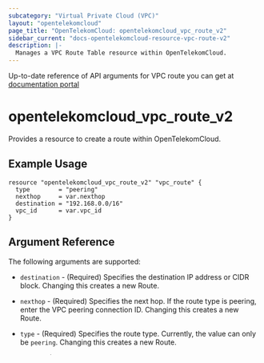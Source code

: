 ```yaml
---
subcategory: "Virtual Private Cloud (VPC)"
layout: "opentelekomcloud"
page_title: "OpenTelekomCloud: opentelekomcloud_vpc_route_v2"
sidebar_current: "docs-opentelekomcloud-resource-vpc-route-v2"
description: |-
  Manages a VPC Route Table resource within OpenTelekomCloud.
---
```


Up-to-date reference of API arguments for VPC route you can get at
[documentation portal](https://docs.otc.t-systems.com/virtual-private-cloud/api-ref/apis/vpc_route)

# opentelekomcloud_vpc_route_v2

Provides a resource to create a route within OpenTelekomCloud.

## Example Usage

```hcl
resource "opentelekomcloud_vpc_route_v2" "vpc_route" {
  type        = "peering"
  nexthop     = var.nexthop
  destination = "192.168.0.0/16"
  vpc_id      = var.vpc_id
}
```

## Argument Reference

The following arguments are supported:

* `destination` - (Required) Specifies the destination IP address or CIDR block. Changing this creates a new Route.

* `nexthop` - (Required) Specifies the next hop. If the route type is peering, enter the VPC peering connection ID. Changing this creates a new Route.

* `type` - (Required) Specifies the route type. Currently, the value can only be `peering`. Changing this creates a new Route.

* `vpc_id` - (Required) Specifies the VPC for which a route is to be added. Changing this creates a new Route.

* `tenant_id` - (Optional) Specifies the tenant ID. Only the administrator can specify the tenant ID of other tenant. Changing this creates a new Route.

## Attributes Reference

The following attributes are exported:

* `id` - The route ID.

* `destination` - The destination address in the CIDR notation format, for example, `192.168.200.0/24`.

* `nexthop` - The next hop. If the route type is `peering`, enter the VPC peering connection ID.

* `type` - The route type. Currently, the value can only be peering.

* `vpc_id` - The VPC ID of the route.

* `tenant_id` - The project ID.

## Import

VPC route can be imported using the `id`, e.g.

```sh
terraform import opentelekomcloud_vpc_route_v2.vpc_route 2c7fs9f3-712b-18d1-940c-b50384177ee1
```
